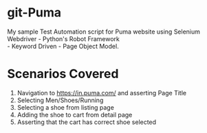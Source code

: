 # git-Puma
My sample Test Automation script for Puma website using Selenium Webdriver - Python's Robot Framework <br /> - Keyword Driven - Page Object Model.

# Scenarios Covered
1. Navigation to https://in.puma.com/ and asserting Page Title <br />
2. Selecting Men/Shoes/Running <br />
3. Selecting a shoe from listing page <br />
4. Adding the shoe to cart from detail page <br />
5. Asserting that the cart has correct shoe selected <br />
